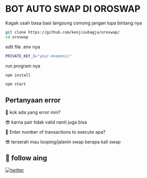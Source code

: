 
# BOT AUTO SWAP DI OROSWAP

Kagak usah basa basi langsung comong jangan lupa bintang nya

```bash 
git clone https://github.com/kenjisubagja/oroswap/
cd oroswap
```
edit file .env nya
```bash 
PRIVATE_KEY_1="your-mnemonic"
```
run program nya
```bash 
npm install
```
```bash 
npm start
```

## Pertanyaan error 
🤔 kok ada yang error min?

😎 karna pair tidak valid nanti juga bisa

🤔 Enter number of transactions to execute apa?

😎 terserah mau looping/jalanin swap berapa kali swap


## 🔗 follow aing 

[![twitter](https://img.shields.io/badge/twitter-1DA1F2?style=for-the-badge&logo=twitter&logoColor=white)](https://twitter.com/kenjisubagja)

